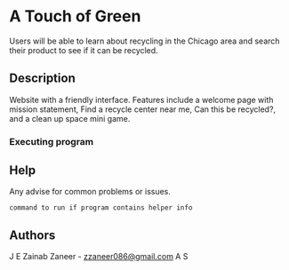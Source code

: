# A Touch of Green

Users will be able to learn about recycling in the Chicago area and search their product to see if it can be recycled.

## Description

Website with a friendly interface. Features include a welcome page with mission statement, Find a recycle center near me, Can this be recycled?, and a clean up space mini game.

### Executing program


## Help

Any advise for common problems or issues.
```
command to run if program contains helper info
```

## Authors

J
E
Zainab Zaneer - zzaneer086@gmail.com
A
S